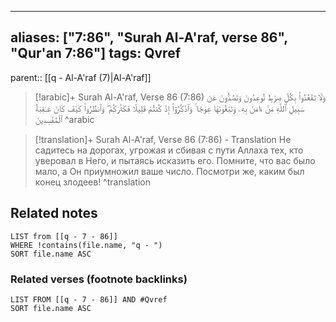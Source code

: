 
---
aliases: ["7:86", "Surah Al-A'raf, verse 86", "Qur'an 7:86"]
tags: Qvref
---

parent:: [[q - Al-A'raf (7)|Al-A'raf]]

> [!arabic]+ Surah Al-A'raf, Verse 86 (7:86)
> <span class="quran-arabic">وَلَا تَقْعُدُوا۟ بِكُلِّ صِرَٰطٍ تُوعِدُونَ وَتَصُدُّونَ عَن سَبِيلِ ٱللَّهِ مَنْ ءَامَنَ بِهِۦ وَتَبْغُونَهَا عِوَجًا ۚ وَٱذْكُرُوٓا۟ إِذْ كُنتُمْ قَلِيلًا فَكَثَّرَكُمْ ۖ وَٱنظُرُوا۟ كَيْفَ كَانَ عَـٰقِبَةُ ٱلْمُفْسِدِينَ</span>
^arabic

> [!translation]+ Surah Al-A'raf, Verse 86 (7:86) - Translation
> Не садитесь на дорогах, угрожая и сбивая с пути Аллаха тех, кто уверовал в Него, и пытаясь исказить его. Помните, что вас было мало, а Он приумножил ваше число. Посмотри же, каким был конец злодеев!
^translation



## Related notes
```dataview
LIST from [[q - 7 - 86]]
WHERE !contains(file.name, "q - ")
SORT file.name ASC
```

### Related verses (footnote backlinks)
```dataview
LIST FROM [[q - 7 - 86]] AND #Qvref
SORT file.name ASC
```

